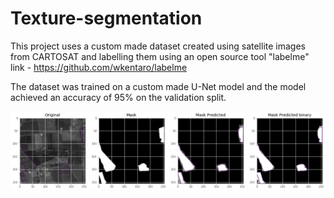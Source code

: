 # Texture-segmentation

This project uses a custom made dataset created using satellite images from CARTOSAT and labelling them using an open source tool "labelme"
link - https://github.com/wkentaro/labelme

The dataset was trained on a custom made U-Net model and the model achieved an accuracy of 95% on the validation split.

![alt text](https://github.com/Het-Shah/Texture-segmentation/blob/master/t1.png?raw=true)
